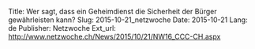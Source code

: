 Title: Wer sagt, dass ein Geheimdienst die Sicherheit der Bürger gewährleisten kann?
Slug: 2015-10-21_netzwoche
Date: 2015-10-21
Lang: de
Publisher: Netzwoche
Ext_url: http://www.netzwoche.ch/News/2015/10/21/NW16_CCC-CH.aspx